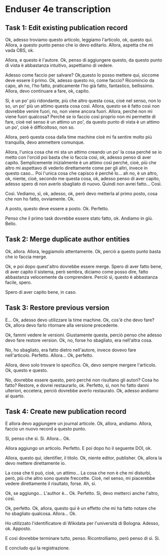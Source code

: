 # Enduser 4e transcription

## Task 1: Edit existing publication record

Ok, adesso troviamo questo articolo, leggiamo l'articolo, ok, questo qui. Allora, a questo punto penso che io devo editarlo. Allora, aspetta che mi vada OBS, ok.

Allora, e questo è l'autore. Ok, penso di aggiungere questo, da questo punto di vista è abbastanza intuitivo, aspettiamo di vedere.

Adesso come faccio per salvare? Ok,questo lo posso mettere qui, siccome deve essere il primo. Ok, adesso questo no, come faccio? Ricomincio da capo, ah no, l'ho fatto, praticamente l'ho già fatto, fantastico, bellissimo. Allora, devo continuare a fare, ok, capito.

Sì, è un po' più ridondante, più che altro questa cosa, cioè nel senso, non lo so, un po' più un attimo questa cosa così. Allora, questo se è fatto così non dovrebbe venire fuori, no, non viene ancora fuori. Allora, perché non mi viene fuori qualcosa? Perché se io faccio così proprio non mi permette di fare, cioè nel senso è un attimo un po', da questo punto di vista è un attimo un po', cioè è difficoltoso, non so.

Allora, però questa cosa dalla time machine cioè mi fa sentire molto più tranquilla, devo ammettere comunque.

Allora, l'unica cosa che mi sta un attimo creando un po' la cosa perché se io metto con l'orcid poi basta che io faccia così, ok, adesso penso di aver capito. Semplicemente inizialmente è un attimo così perché, cioè, più che altro mi aspettavo di vederlo direttamente come per gli altri, invece in questo caso... Poi l'unica cosa che capisco è perché lo... ah no, è un altro, ok, niente, cioè, secondo me questa cosa, ok, adesso penso di aver capito, adesso spero di non averlo sbagliato di nuovo. Quindi non avrei fatto... Così.

Così. Vediamo, sì, ok, adesso, ok, però devo metterla al primo posto, cosa che non ho fatto, ovviamente. Ok.

A posto, questo deve essere a posto. Ok. Perfetto.

Penso che il primo task dovrebbe essere stato fatto, ok. Andiamo in giù. Bello.

## Task 2: Merge duplicate author entities

Ok, allora. Allora, leggiamolo attentamente. Ok, perciò a questo punto basta che io faccia merge.

Ok, e poi dopo quest'altro dovrebbe essere merge. Spero di aver fatto bene, di aver capito il sistema, però sembra, diciamo come posso dire, fatto abbastanza velocemente da comprendere. Perciò sì, questo è abbastanza facile, spero.

Spero di aver capito bene, in caso.

## Task 3: Restore previous version

E... Ok, adesso devo utilizzare la time machine. Ok, cos'è che devo fare? Ok, allora devo farlo ritornare alla versione precedente.

Ok, fammi vedere le versioni. Giustamente questa, perciò penso che adesso devo fare restore version. Ok, no, forse ho sbagliato, era nell'altra cosa.

No, ho sbagliato, era fatto dietro nell'autore, invece dovevo fare nell'articolo. Perfetto. Allora... Ok, perfetto.

Allora, devo solo trovare lo specifico. Ok, devo sempre mergere l'articolo. Ok, questo e questo.

No, dovrebbe essere questo, però perché non risultano gli autori? Cosa ho fatto? Restore, e dovrei restaurarlo, ok. Perfetto, sì, non ho fatto danni ulteriori, eccetera, perciò dovrebbe averlo restaurato. Ok, adesso andiamo al quarto.

## Task 4: Create new publication record

E allora devo aggiungere un journal articole. Ok, allora, andiamo. Allora, faccio un nuovo record a questo punto.

Sì, penso che sì. Sì. Allora... Ok.

Allora aggiungo un articolo. Perfetto. E poi dopo ho il seguente DOI, ok.

Allora, questo qui, identifier, il titolo. Ok, niente editor, publisher. Ok, allora la devo mettere direttamente io.

La cosa che ti può, cioè, un attimo... La cosa che non è che mi disturbi, però, più che altro sono queste freccette. Cioè, nel senso, mi piacerebbe vedere direttamente il risultato, forse. Ah, sì.

Ok, se aggiungo... L'author è... Ok. Perfetto. Sì, devo metterci anche l'altro, così.

Ok, perfetto. Ok, allora, questo qui è un effetto che mi ha fatto notare che ho sbagliato qualcosa. Allora... Ok.

Ho utilizzato l'identificatore di Wikidata per l'università di Bologna. Adesso, ok. Apposto.

E così dovrebbe terminare tutto, penso. Ricontrolliamo, però penso di sì. Sì.

E concludo qui la registrazione.
